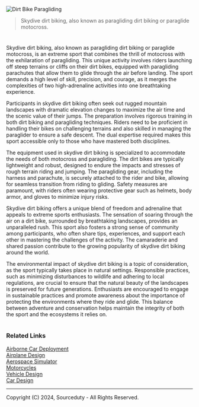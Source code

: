 ![Dirt Bike Paragliding](https://github.com/sourceduty/Skydive_Dirt_Biking/assets/123030236/73b722c6-deb2-4e7b-b0f9-a3a8374a1e6e)

> Skydive dirt biking, also known as paragliding dirt biking or paraglide motocross.

#

Skydive dirt biking, also known as paragliding dirt biking or paraglide motocross, is an extreme sport that combines the thrill of motocross with the exhilaration of paragliding. This unique activity involves riders launching off steep terrains or cliffs on their dirt bikes, equipped with paragliding parachutes that allow them to glide through the air before landing. The sport demands a high level of skill, precision, and courage, as it merges the complexities of two high-adrenaline activities into one breathtaking experience.

Participants in skydive dirt biking often seek out rugged mountain landscapes with dramatic elevation changes to maximize the air time and the scenic value of their jumps. The preparation involves rigorous training in both dirt biking and paragliding techniques. Riders need to be proficient in handling their bikes on challenging terrains and also skilled in managing the paraglider to ensure a safe descent. The dual expertise required makes this sport accessible only to those who have mastered both disciplines.

The equipment used in skydive dirt biking is specialized to accommodate the needs of both motocross and paragliding. The dirt bikes are typically lightweight and robust, designed to endure the impacts and stresses of rough terrain riding and jumping. The paragliding gear, including the harness and parachute, is securely attached to the rider and bike, allowing for seamless transition from riding to gliding. Safety measures are paramount, with riders often wearing protective gear such as helmets, body armor, and gloves to minimize injury risks.

Skydive dirt biking offers a unique blend of freedom and adrenaline that appeals to extreme sports enthusiasts. The sensation of soaring through the air on a dirt bike, surrounded by breathtaking landscapes, provides an unparalleled rush. This sport also fosters a strong sense of community among participants, who often share tips, experiences, and support each other in mastering the challenges of the activity. The camaraderie and shared passion contribute to the growing popularity of skydive dirt biking around the world.

The environmental impact of skydive dirt biking is a topic of consideration, as the sport typically takes place in natural settings. Responsible practices, such as minimizing disturbances to wildlife and adhering to local regulations, are crucial to ensure that the natural beauty of the landscapes is preserved for future generations. Enthusiasts are encouraged to engage in sustainable practices and promote awareness about the importance of protecting the environments where they ride and glide. This balance between adventure and conservation helps maintain the integrity of both the sport and the ecosystems it relies on.

#
### Related Links

[Airborne Car Deployment](https://github.com/sourceduty/Airborne_Car_Deployment)
<br>
[Airplane Design](https://github.com/sourceduty/Airplane_Design)
<br>
[Aerospace Simulator](https://github.com/sourceduty/Aerospace_Simulator)
<br>
[Motorcycles](https://github.com/sourceduty/Motorcycles)
<br>
[Vehicle Design](https://github.com/sourceduty/Vehicle_Design)
<br>
[Car Design](https://github.com/sourceduty/Car_Design)

***
Copyright (C) 2024, Sourceduty - All Rights Reserved.
